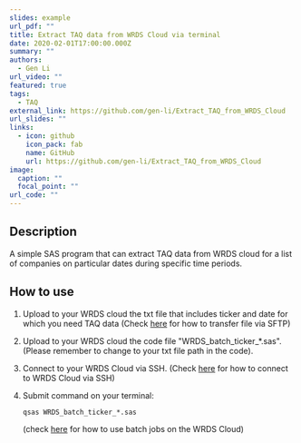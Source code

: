 ```yaml
---
slides: example
url_pdf: ""
title: Extract TAQ data from WRDS Cloud via terminal
date: 2020-02-01T17:00:00.000Z
summary: ""
authors:
  - Gen Li
url_video: ""
featured: true
tags:
  - TAQ
external_link: https://github.com/gen-li/Extract_TAQ_from_WRDS_Cloud
url_slides: ""
links:
  - icon: github
    icon_pack: fab
    name: GitHub
    url: https://github.com/gen-li/Extract_TAQ_from_WRDS_Cloud
image:
  caption: ""
  focal_point: ""
url_code: ""
---
```

## Description

A simple SAS program that can extract TAQ data from WRDS cloud for a list of companies on particular dates during specific time periods.

## [](https://github.com/gen-li/Extract_TAQ_from_WRDS_Cloud/blob/master/ReadMe.md#how-to-use)How to use

1. Upload to your WRDS cloud the txt file that includes ticker and date for which you need TAQ data (Check [here](https://wrds-www.wharton.upenn.edu/pages/support/the-wrds-cloud/managing-data/accessing-wrds-remotely-sftp/) for how to transfer file via SFTP)
2. Upload to your WRDS cloud the code file "WRDS_batch\_ticker\_*.sas". (Please remember to change to your txt file path in the code).
3. Connect to your WRDS Cloud via SSH. (Check [here](https://wrds-www.wharton.upenn.edu/pages/support/the-wrds-cloud/using-ssh-connect-wrds-cloud) for how to connect to WRDS Cloud via SSH)
4. Submit command on your terminal:

   ```sas
   qsas WRDS_batch_ticker_*.sas 
   ```

   (check [here](https://wrds-www.wharton.upenn.edu/pages/support/the-wrds-cloud/running-jobs/batch-jobs-wrds-cloud/) for how to use batch jobs on the WRDS Cloud)